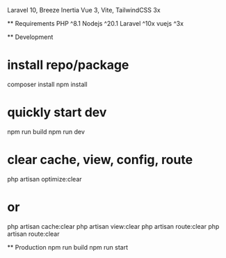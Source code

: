 Laravel 10, Breeze Inertia Vue 3, Vite, TailwindCSS 3x

** Requirements
PHP ^8.1
Nodejs ^20.1
Laravel ^10x
vuejs ^3x

** Development
# install repo/package
composer install
npm install

# quickly start dev
npm run build
npm run dev

# clear cache, view, config, route
php artisan optimize:clear
# or
php artisan cache:clear
php artisan view:clear
php artisan route:clear
php artisan route:clear

** Production
npm run build
npm run start
